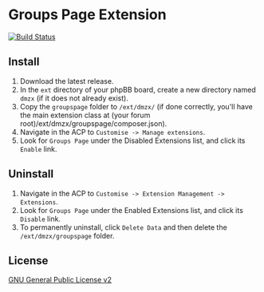 # Groups Page Extension

[![Build Status](https://travis-ci.com/dmzx/Groups-Page.svg?branch=master)](https://travis-ci.com/dmzx/Groups-Page)

## Install
1. Download the latest release.
2. In the `ext` directory of your phpBB board, create a new directory named `dmzx` (if it does not already exist).
3. Copy the `groupspage` folder to `/ext/dmzx/` (if done correctly, you'll have the main extension class at (your forum root)/ext/dmzx/groupspage/composer.json).
4. Navigate in the ACP to `Customise -> Manage extensions`.
5. Look for `Groups Page` under the Disabled Extensions list, and click its `Enable` link.

## Uninstall
1. Navigate in the ACP to `Customise -> Extension Management -> Extensions`.
2. Look for `Groups Page` under the Enabled Extensions list, and click its `Disable` link.
3. To permanently uninstall, click `Delete Data` and then delete the `/ext/dmzx/groupspage` folder.

## License
[GNU General Public License v2](http://opensource.org/licenses/GPL-2.0)
